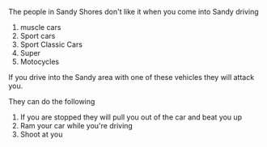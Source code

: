 The people in Sandy Shores don't like it when you come into Sandy driving
1. muscle cars
2. Sport cars
3. Sport Classic Cars
4. Super
5. Motocycles


If you drive into the Sandy area with one of these vehicles they will attack you.

They can do the following

1. If you are stopped they will pull you out of the car and beat you up
2. Ram your car while you're driving
3. Shoot at you


